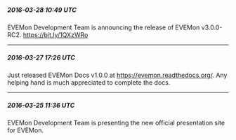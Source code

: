 ﻿##### 2016-03-28 10:49 UTC

EVEMon Development Team is announcing the release of EVEMon v3.0.0-RC2. https://bit.ly/1QXzWRo

----

##### 2016-03-27 17:26 UTC

Just released EVEMon Docs v1.0.0 at https://evemon.readthedocs.org/. Any helping hand is much appreciated to complete the docs.

----

##### 2016-03-25 11:36 UTC

EVEMon Development Team is presenting the new official presentation site for EVEMon.